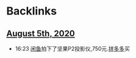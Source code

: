 
# Backlinks
## [August 5th, 2020](<August 5th, 2020.md>)
- 16:23 [闲鱼](<闲鱼.md>)拍下了坚果P2投影仪,750元.[拼多多](<拼多多.md>)买


